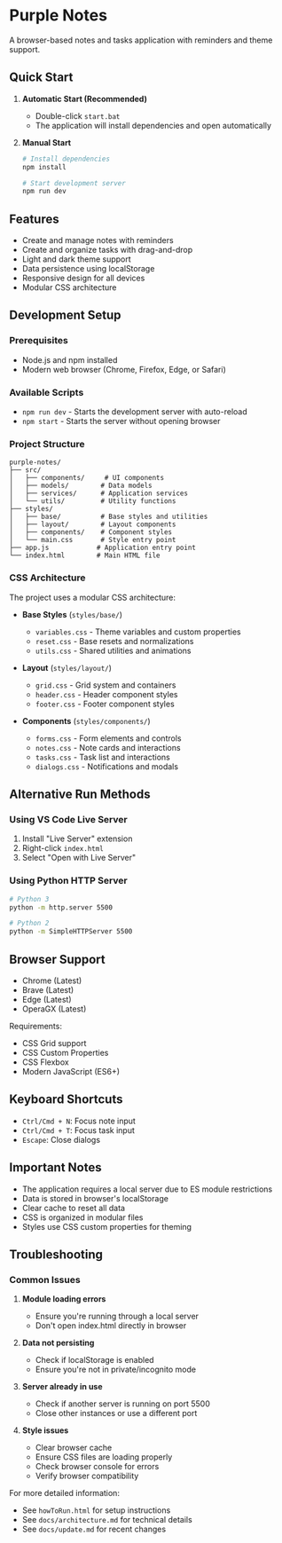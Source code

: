 # Purple Notes

A browser-based notes and tasks application with reminders and theme support.

## Quick Start

1. **Automatic Start (Recommended)**
   - Double-click `start.bat`
   - The application will install dependencies and open automatically

2. **Manual Start**

   ```bash
   # Install dependencies
   npm install

   # Start development server
   npm run dev
   ```

## Features

- Create and manage notes with reminders
- Create and organize tasks with drag-and-drop
- Light and dark theme support
- Data persistence using localStorage
- Responsive design for all devices
- Modular CSS architecture

## Development Setup

### Prerequisites

- Node.js and npm installed
- Modern web browser (Chrome, Firefox, Edge, or Safari)

### Available Scripts

- `npm run dev` - Starts the development server with auto-reload
- `npm start` - Starts the server without opening browser

### Project Structure

```
purple-notes/
├── src/
│   ├── components/     # UI components
│   ├── models/        # Data models
│   ├── services/      # Application services
│   └── utils/         # Utility functions
├── styles/
│   ├── base/          # Base styles and utilities
│   ├── layout/        # Layout components
│   ├── components/    # Component styles
│   └── main.css       # Style entry point
├── app.js            # Application entry point
└── index.html        # Main HTML file
```

### CSS Architecture

The project uses a modular CSS architecture:

- **Base Styles** (`styles/base/`)
  - `variables.css` - Theme variables and custom properties
  - `reset.css` - Base resets and normalizations
  - `utils.css` - Shared utilities and animations

- **Layout** (`styles/layout/`)
  - `grid.css` - Grid system and containers
  - `header.css` - Header component styles
  - `footer.css` - Footer component styles

- **Components** (`styles/components/`)
  - `forms.css` - Form elements and controls
  - `notes.css` - Note cards and interactions
  - `tasks.css` - Task list and interactions
  - `dialogs.css` - Notifications and modals

## Alternative Run Methods

### Using VS Code Live Server
1. Install "Live Server" extension
2. Right-click `index.html`
3. Select "Open with Live Server"

### Using Python HTTP Server
```bash
# Python 3
python -m http.server 5500

# Python 2
python -m SimpleHTTPServer 5500
```

## Browser Support

- Chrome (Latest)
- Brave (Latest)
- Edge (Latest)
- OperaGX (Latest)

Requirements:
- CSS Grid support
- CSS Custom Properties
- CSS Flexbox
- Modern JavaScript (ES6+)

## Keyboard Shortcuts

- `Ctrl/Cmd + N`: Focus note input
- `Ctrl/Cmd + T`: Focus task input
- `Escape`: Close dialogs

## Important Notes

- The application requires a local server due to ES module restrictions
- Data is stored in browser's localStorage
- Clear cache to reset all data
- CSS is organized in modular files
- Styles use CSS custom properties for theming

## Troubleshooting

### Common Issues

1. **Module loading errors**
   - Ensure you're running through a local server
   - Don't open index.html directly in browser

2. **Data not persisting**
   - Check if localStorage is enabled
   - Ensure you're not in private/incognito mode

3. **Server already in use**
   - Check if another server is running on port 5500
   - Close other instances or use a different port

4. **Style issues**
   - Clear browser cache
   - Ensure CSS files are loading properly
   - Check browser console for errors
   - Verify browser compatibility

For more detailed information:
- See `howToRun.html` for setup instructions
- See `docs/architecture.md` for technical details
- See `docs/update.md` for recent changes
